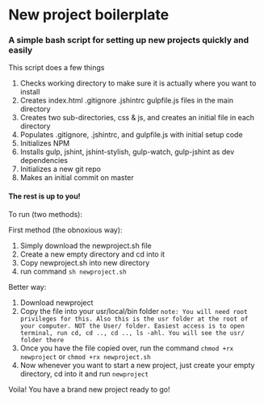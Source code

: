 # New project boilerplate


### A simple bash script for setting up new projects quickly and easily

This script does a few things
1. Checks working directory to make sure it is actually where you want to install
1. Creates index.html .gitignore .jshintrc gulpfile.js files in the main directory
1. Creates two sub-directories, css & js, and creates an initial file in each directory
1. Populates .gitignore, .jshintrc, and gulpfile.js with initial setup code
1. Initializes NPM
1. Installs gulp, jshint, jshint-stylish, gulp-watch, gulp-jshint as dev dependencies
1. Initializes a new git repo
1. Makes an initial commit on master


#### The rest is up to you!

To run (two methods):

First method (the obnoxious way):

1. Simply download the newproject.sh file
1. Create a new empty directory and cd into it
1. Copy newproject.sh into new directory
1. run command `sh newproject.sh`

Better way: 

1. Download newproject
1. Copy the file into your usr/local/bin folder
```note: You will need root privileges for this. Also this is the usr folder at the root of your computer. NOT the User/ folder. Easiest access is to open terminal, run cd, cd .., cd .., ls -ahl. You will see the usr/ folder there```
1. Once you have the file copied over, run the command `chmod +rx newproject` or `chmod +rx newproject.sh`
1. Now whenever you want to start a new project, just create your empty directory, cd into it and run `newproject`

Voila! You have a brand new project ready to go!
